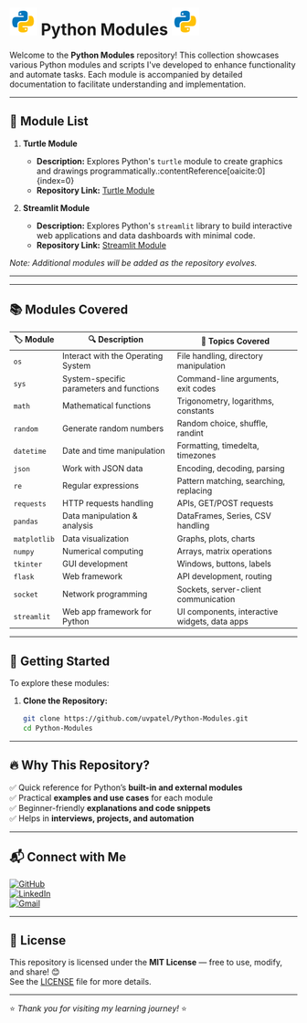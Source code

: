 # ![Python Logo](./assets/python.png) Python Modules ![Python Logo](./assets/python.png)

Welcome to the **Python Modules** repository! This collection showcases various Python modules and scripts I've developed to enhance functionality and automate tasks. Each module is accompanied by detailed documentation to facilitate understanding and implementation.

---

## 📁 Module List

1. **Turtle Module**
   - **Description:** Explores Python's `turtle` module to create graphics and drawings programmatically.&#8203;:contentReference[oaicite:0]{index=0}
   - **Repository Link:** [Turtle Module](https://github.com/uvpatel/Python-Modules/tree/main/Turtle%20module)
     
2. **Streamlit Module**
   - **Description:** Explores Python's `streamlit` library to build interactive web applications and data dashboards with minimal code.
   - **Repository Link:** [Streamlit Module](https://github.com/uvpatel/Python-Modules/tree/main/Streamlit)


*Note: Additional modules will be added as the repository evolves.*

---

---

## 📚 Modules Covered  

| 🏷️ Module | 🔍 Description | 📝 Topics Covered |
|-----------|--------------|----------------|
| `os` | Interact with the Operating System | File handling, directory manipulation |
| `sys` | System-specific parameters and functions | Command-line arguments, exit codes |
| `math` | Mathematical functions | Trigonometry, logarithms, constants |
| `random` | Generate random numbers | Random choice, shuffle, randint |
| `datetime` | Date and time manipulation | Formatting, timedelta, timezones |
| `json` | Work with JSON data | Encoding, decoding, parsing |
| `re` | Regular expressions | Pattern matching, searching, replacing |
| `requests` | HTTP requests handling | APIs, GET/POST requests |
| `pandas` | Data manipulation & analysis | DataFrames, Series, CSV handling |
| `matplotlib` | Data visualization | Graphs, plots, charts |
| `numpy` | Numerical computing | Arrays, matrix operations |
| `tkinter` | GUI development | Windows, buttons, labels |
| `flask` | Web framework | API development, routing |
| `socket` | Network programming | Sockets, server-client communication |
| `streamlit` |Web app framework for Python| UI components, interactive widgets, data apps|

---


## 🚀 Getting Started

To explore these modules:

1. **Clone the Repository:**
   ```bash
   git clone https://github.com/uvpatel/Python-Modules.git
   cd Python-Modules
---


## 🔥 Why This Repository?  

✅ Quick reference for Python’s **built-in and external modules**  
✅ Practical **examples and use cases** for each module  
✅ Beginner-friendly **explanations and code snippets**  
✅ Helps in **interviews, projects, and automation**  

---


## 📬 Connect with Me

[![GitHub](https://img.shields.io/badge/GitHub-uvpatel7271-black?style=for-the-badge&logo=github)](https://github.com/uvpatel7271)  
[![LinkedIn](https://img.shields.io/badge/LinkedIn-Connect-blue?style=for-the-badge&logo=linkedin)](https://www.linkedin.com/in/urvil-patel-6995a0320)  
[![Gmail](https://img.shields.io/badge/Gmail-uvpatel7271@gmail.com-red?style=for-the-badge&logo=gmail)](mailto:uvpatel7271@gmail.com)  

---

## 📝 License

This repository is licensed under the **MIT License** — free to use, modify, and share! 😊  
See the [LICENSE](LICENSE) file for more details.

---

⭐ *Thank you for visiting my learning journey!* ⭐
